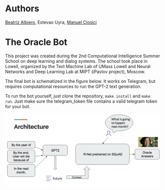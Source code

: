 # Authors

[Beatriz Albiero](https://github.com/beatrizalbiero), Estevao Uyra, [Manuel Ciosici](https://github.com/manuelciosici)

# The Oracle Bot

This project was created during the 2nd Computational Intelligence Summer School on deep learning and dialog systems. The school took place in Lowell, organized by the Text Machine Lab of UMass Lowell and Neural Networks and Deep Learning Lab at MIPT (iPavlov project), Moscow.

The final bot is schematized in the figure below. It works on Telegram, but requires computational resources to run the GPT-2 text generation. 

To run the bot yourself, just clone the repository, `make install` and `make run`. Just make sure the telegram_token file contains a valid telegram token for your bot. 

![sketch](model_sketch.png)
